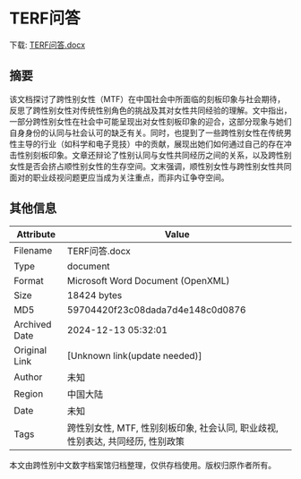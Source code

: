 # TERF问答

<!-- tcd_download_link -->
下载: [TERF问答.docx](TERF问答.docx)
<!-- tcd_download_link_end -->

## 摘要

<!-- tcd_abstract -->
该文档探讨了跨性别女性（MTF）在中国社会中所面临的刻板印象与社会期待，反思了跨性别女性对传统性别角色的挑战及其对女性共同经验的理解。文中指出，一部分跨性别女性在社会中可能呈现出对女性刻板印象的迎合，这部分现象与她们自身身份的认同与社会认可的缺乏有关。同时，也提到了一些跨性别女性在传统男性主导的行业（如科学和电子竞技）中的贡献，展现出她们如何通过自己的存在冲击性别刻板印象。文章还辩论了性别认同与女性共同经历之间的关系，以及跨性别女性是否会挤占顺性别女性的生存空间。文末强调，顺性别女性与跨性别女性共同面对的职业歧视问题更应当成为关注重点，而非内讧争夺空间。

<!-- tcd_abstract_end -->

## 其他信息

| Attribute       | Value                                  |
|-----------------|----------------------------------------|
| Filename        | TERF问答.docx                             |
| Type            | document                                 |
| Format          | Microsoft Word Document (OpenXML)                               |
| Size            | 18424 bytes                           |
| MD5             | 59704420f23c08dada7d4e148c0d0876                                  |
| Archived Date   | 2024-12-13 05:32:01                             |
| Original Link   | [Unknown link(update needed)]                         |
| Author          | 未知                               |
| Region          | 中国大陆                               |
| Date            | 未知                                 |
| Tags            | 跨性别女性, MTF, 性别刻板印象, 社会认同, 职业歧视, 性别表达, 共同经历, 性别政策                                 |

本文由跨性别中文数字档案馆归档整理，仅供存档使用。版权归原作者所有。
